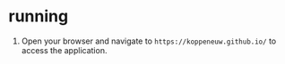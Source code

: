 # running
1. Open your browser and navigate to `https://koppeneuw.github.io/` to access the application.
